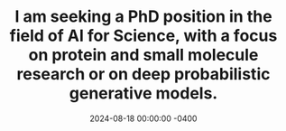 ---
title: "I am seeking a PhD position in the field of AI for Science, with a focus on protein and small molecule research or on deep probabilistic generative models. "
date: 2024-08-18 00:00:00 -0400
---